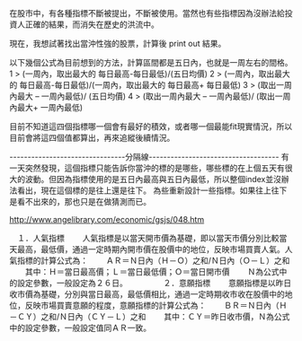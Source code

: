 在股市中，有各種指標不斷被提出，不斷被使用。當然也有些指標因為沒辦法給投資人正確的結果，而消失在歷史的洪流中。

現在，我想試著找出當沖性強的股票，計算後 print out 結果。

以下幾個公式為目前想到的方法，計算區間都是五日內，也就是一周左右的間格。
1 >  (一周內，取出最大的 每日最高-每日最低)/(五日均價)
2 >  (一周內，取出最大的 每日最高-每日最低)/(一周內，取出最大的 每日最高+ 每日最低)
3 >  (取出一周內最大 – 一周內最低)/ (五日均價)
4 >  (取出一周內最大 – 一周內最低)/ (取出一周內最大+ 一周內最低)

目前不知道這四個指標哪一個會有最好的積效，或者哪一個最能fit現實情況，所以目前會將這四個值都算出，再來追縱後續情況。

--------------------------------分隔線------------------------------------
有一天突然發現，這個指標只能告訴你當沖的標的是哪些，哪些標的在上個五天有很大的波動。但因為指標使用的是五日內最高與五日內最低，所以整個index並沒辦法看出，現在這個標的是往上還是往下。
為些重新設計一些指標。如果往上往下是看不出來的，那也只是在做猜測而已。

http://www.angelibrary.com/economic/gsjs/048.htm


　１．人氣指標 
　　人氣指標是以當天開市價為基礎，即以當天市價分別比較當天最高，最低價，通過一定時期內開市價在股價中的地位，反映市場買賣人氣。人氣指標的計算公式為： 
　　ＡＲ＝Ｎ日內（Ｈ－Ｏ）之和/Ｎ日內（Ｏ－Ｌ）之和 
　　其中：Ｈ＝當日最高價；Ｌ＝當日最低價；Ｏ＝當日開市價 
　　Ｎ為公式中的設定參數，一般設定為２６日。 
　　
　　２．意願指標 
　　意願指標是以昨日收市價為基礎，分別與當日最高，最低價相比，通過一定時期收市收在股價中的地位，反映市場買賣意願的程度，意願指標的計算公式為： 
　　ＢＲ＝Ｎ日內（Ｈ－ＣＹ）之和/Ｎ日內（ＣＹ－Ｌ）之和 
　　其中：ＣＹ＝昨日收市價，Ｎ為公式中的設定參數，一般設定值同ＡＲ一致。 
